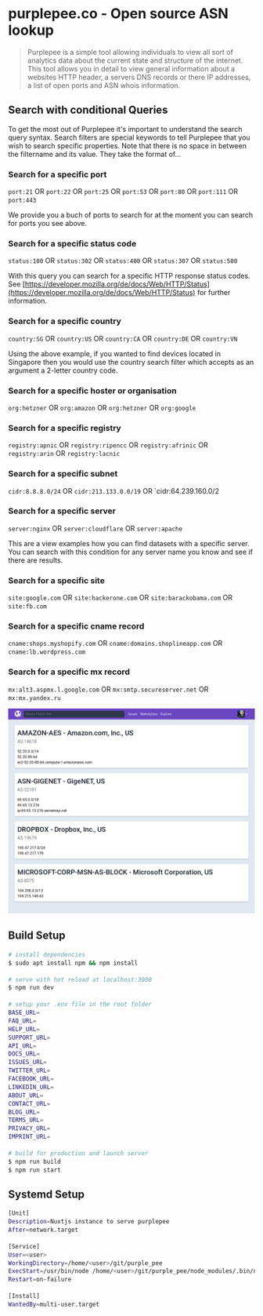 # purplepee.co - Open source ASN lookup

> Purplepee is a simple tool allowing individuals to view all sort of analytics data about the current state and structure of the internet. This tool allows you in detail to view general information about a websites HTTP header, a servers DNS records or there IP addresses, a list of open ports and ASN whois information.


## Search with conditional Queries

To get the most out of Purplepee it's important to understand the search query syntax. Search filters are special keywords to tell Purplepee that you wish to search specific properties. Note that there is no space in between the filtername and its value. They take the format of...


### Search for a specific port

`port:21` OR `port:22` OR `port:25` OR `port:53` OR `port:80` OR `port:111` OR `port:443`

We provide you a buch of ports to search for at the moment you can search for ports you see above.


### Search for a specific status code

`status:100` OR `status:302` OR `status:400` OR `status:307` OR `status:500`

With this query you can search for a specific HTTP response status codes. See [https://developer.mozilla.org/de/docs/Web/HTTP/Status](https://developer.mozilla.org/de/docs/Web/HTTP/Status) for further information.


### Search for a specific country

`country:SG` OR `country:US` OR `country:CA` OR `country:DE` OR `country:VN`

Using the above example, if you wanted to find devices located in Singapore then you would use the country search filter which accepts as an argument a 2-letter country code.


### Search for a specific hoster or organisation

`org:hetzner` OR `org:amazon` OR `org:hetzner` OR `org:google`


### Search for a specific registry

`registry:apnic` OR `registry:ripencc` OR `registry:afrinic` OR `registry:arin` OR `registry:lacnic`


### Search for a specific subnet

`cidr:8.8.8.0/24` OR `cidr:213.133.0.0/19` OR `cidr:64.239.160.0/2


### Search for a specific server

`server:nginx` OR `server:cloudflare` OR `server:apache`

This are a view examples how you can find datasets with a specific server. You can search with this condition for any server name you know and see if there are results.


### Search for a specific site

`site:google.com` OR `site:hackerone.com` OR `site:barackobama.com` OR `site:fb.com`


### Search for a specific cname record

`cname:shops.myshopify.com` OR `cname:domains.shoplineapp.com` OR `cname:lb.wordpress.com`


### Search for a specific mx record

`mx:alt3.aspmx.l.google.com` OR `mx:smtp.secureserver.net` OR `mx:mx.yandex.ru`


![First draft of Purple Pee's UI](/assets/img/purple_pee_screenshot_first_draft.png?raw=true)


## Build Setup

```bash
# install dependencies
$ sudo apt install npm && npm install

# serve with hot reload at localhost:3000
$ npm run dev

# setup your .env file in the root folder
BASE_URL=
FAQ_URL=
HELP_URL=
SUPPORT_URL=
API_URL=
DOCS_URL=
ISSUES_URL=
TWITTER_URL=
FACEBOOK_URL=
LINKEDIN_URL=
ABOUT_URL=
CONTACT_URL=
BLOG_URL=
TERMS_URL=
PRIVACY_URL=
IMPRINT_URL=

# build for production and launch server
$ npm run build
$ npm run start
```


## Systemd Setup

```bash
[Unit]
Description=Nuxtjs instance to serve purplepee
After=network.target

[Service]
User=<user>
WorkingDirectory=/home/<user>/git/purple_pee
ExecStart=/usr/bin/node /home/<user>/git/purple_pee/node_modules/.bin/nuxt start --port 3000
Restart=on-failure

[Install]
WantedBy=multi-user.target
```
